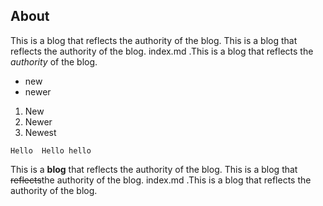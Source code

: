 ## About

This is a blog that reflects the authority of the blog. This is a blog that reflects the authority of the blog. index.md .This is a blog that reflects the *authority* of the blog.

+ new
+ newer

1. New
2. Newer
3. Newest

```
Hello  Hello hello
```

This is a **blog** that reflects the authority of the blog. This is a blog that ~~reflects~~the authority of the blog. index.md .This is a blog that reflects the authority of the blog.

